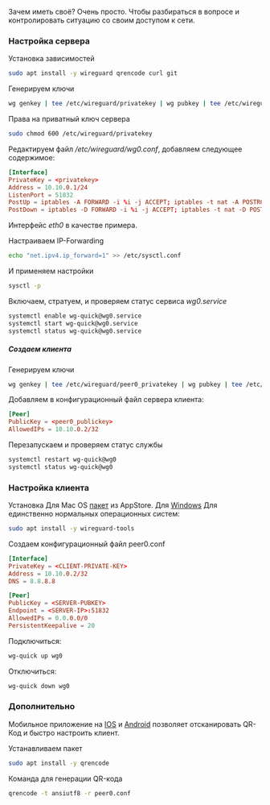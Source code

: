 Зачем иметь своё? Очень просто.
Чтобы разбираться в вопросе и контролировать ситуацию со своим доступом к сети.

### Настройка сервера
Установка зависимостей
```sh
sudo apt install -y wireguard qrencode curl git
```

Генерируем ключи
```sh
wg genkey | tee /etc/wireguard/privatekey | wg pubkey | tee /etc/wireguard/publickey
```

Права на приватный ключ сервера
```sh
sudo chmod 600 /etc/wireguard/privatekey
```

Редактируем файл */etc/wireguard/wg0.conf*, добавляем следующее содержимое:
```conf
[Interface]
PrivateKey = <privatekey>
Address = 10.10.0.1/24
ListenPort = 51832
PostUp = iptables -A FORWARD -i %i -j ACCEPT; iptables -t nat -A POSTROUTING -o eth0 -j MASQUERADE
PostDown = iptables -D FORWARD -i %i -j ACCEPT; iptables -t nat -D POSTROUTING -o eth0 -j MASQUERADE
```
Интерфейс *eth0* в качестве примера.

Настраиваем IP-Forwarding
```sh
echo "net.ipv4.ip_forward=1" >> /etc/sysctl.conf
```
И применяем настройки
```sh
sysctl -p
```

Включаем, стратуем, и проверяем статус сервиса *wg0.service*
```sh
systemctl enable wg-quick@wg0.service
systemctl start wg-quick@wg0.service
systemctl status wg-quick@wg0.service
```

##### Создаем клиента
Генерируем ключи
```sh
wg genkey | tee /etc/wireguard/peer0_privatekey | wg pubkey | tee /etc/wireguard/peer0_publickey
```

Добавляем в конфигурационный файл сервера клиента:
```conf
[Peer]
PublicKey = <peer0_publickey>
AllowedIPs = 10.10.0.2/32
```

Перезапускаем и проверяем статус службы
```sh
systemctl restart wg-quick@wg0
systemctl status wg-quick@wg0
```

### Настройка клиента
Установка
Для Mac OS [пакет](https://apps.apple.com/ru/app/wireguard/id1451685025?mt=12) из AppStore.
Для [Windows](https://download.wireguard.com/windows-client/wireguard-installer.exe)
Для единственно нормальных операционных систем:
```sh
sudo apt install -y wireguard-tools
```

Создаем конфигурационный файл peer0.conf
```conf
[Interface]
PrivateKey = <CLIENT-PRIVATE-KEY>
Address = 10.10.0.2/32
DNS = 8.8.8.8

[Peer]
PublicKey = <SERVER-PUBKEY>
Endpoint = <SERVER-IP>:51832
AllowedIPs = 0.0.0.0/0
PersistentKeepalive = 20
```

Подключиться:
```sh
wg-quick up wg0
```

Отключиться:
```sh
wg-quick down wg0
```

### Дополнительно
Мобильное приложение на [IOS](https://apps.apple.com/ru/app/wireguard/id1441195209) и [Android](https://play.google.com/store/apps/details?id=com.wireguard.android&hl=ru&gl=US&pli=1) позволяет отсканировать QR-Код и быстро настроить клиент.

Устанавливаем пакет
```sh
sudo apt install -y qrencode
```

Команда для генерации QR-кода
```sh
qrencode -t ansiutf8 -r peer0.conf
```
